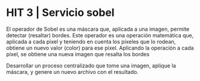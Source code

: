 # HIT 3 | Servicio sobel

El operador de Sobel es una máscara que, aplicada a una imagen, permite detectar (resaltar) bordes. Este operador es una operación matemática que, aplicada a cada pixel y teniendo en cuenta los píxeles que lo rodean, obtiene un nuevo valor (color) para ese pixel. Aplicando la operación a cada píxel, se obtiene una nueva imagen que resalta los bordes

Desarrollar un proceso centralizado que tome una imagen, aplique la máscara, y genere un nuevo archivo con el resultado.
